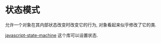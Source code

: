 # 状态模式

允许一个对象在其内部状态改变时改变它的行为, 对象看起来似乎修改了它的类.

[javascript-state-machine](https://github.com/jakesgordon/javascript-state-machine) 这个库可以设置状态.
